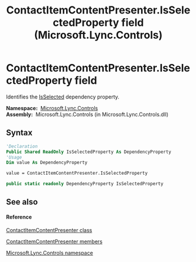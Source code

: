 ﻿---
title: ContactItemContentPresenter.IsSelectedProperty field (Microsoft.Lync.Controls)
TOCTitle: IsSelectedProperty field
ms:assetid: F:Microsoft.Lync.Controls.ContactItemContentPresenter.IsSelectedProperty_DI_3_UC_OCS14MrefLyncWPF
ms:mtpsurl: https://msdn.microsoft.com/en-us/library/microsoft.lync.controls.contactitemcontentpresenter.isselectedproperty_di_3_uc_ocs14mreflyncwpf(v=office.15)
ms:contentKeyID: 48599744
ms.date: 07/28/2014
mtps_version: v=office.15
f1_keywords:
- Microsoft.Lync.Controls.ContactItemContentPresenter.IsSelectedProperty
dev_langs:
- CSharp
- JScript
- VB
- other
---

# ContactItemContentPresenter.IsSelectedProperty field

Identifies the [IsSelected](contactitemcontentpresenter-isselected-property-microsoft-lync-controls_1.md) dependency property.

**Namespace:**  [Microsoft.Lync.Controls](microsoft-lync-controls-namespace_1.md)  
**Assembly:**  Microsoft.Lync.Controls (in Microsoft.Lync.Controls.dll)

## Syntax

``` vb
'Declaration
Public Shared ReadOnly IsSelectedProperty As DependencyProperty
'Usage
Dim value As DependencyProperty

value = ContactItemContentPresenter.IsSelectedProperty
```

``` csharp
public static readonly DependencyProperty IsSelectedProperty
```

## See also

#### Reference

[ContactItemContentPresenter class](contactitemcontentpresenter-class-microsoft-lync-controls_1.md)

[ContactItemContentPresenter members](contactitemcontentpresenter-members-microsoft-lync-controls_1.md)

[Microsoft.Lync.Controls namespace](microsoft-lync-controls-namespace_1.md)

